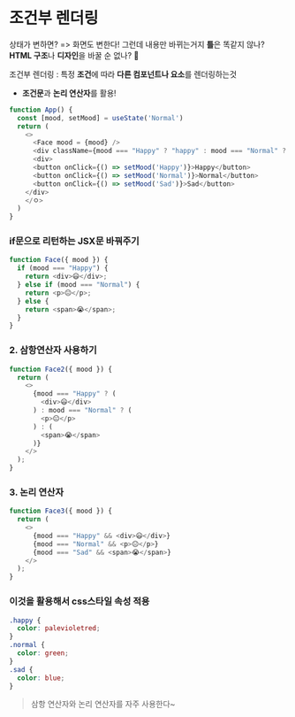# 조건부 렌더링

상태가 변하면? => 화면도 변한다!
그런데 내용만 바뀌는거지 **틀**은 똑같지 않나?
**HTML 구조**나 **디자인**을 바꿀 순 없나? 🤔

조건부 렌더링
: 특정 **조건**에 따라 **다른 컴포넌트나 요소**를 렌더링하는것

- **조건문**과 **논리 연산자**를 활용!

```js
function App() {
  const [mood, setMood] = useState('Normal')
  return (
    <>
      <Face mood = {mood} />
      <div className={mood === "Happy" ? "happy" : mood === "Normal" ? "normal" : "sad" }>
      <div>
      <button onClick={() => setMood('Happy')}>Happy</button>
      <button onClick={() => setMood('Normal')}>Normal</button>
      <button onClick={() => setMood('Sad')}>Sad</button>
    </div>
    </ㅇ>
  )
}
```

### if문으로 리턴하는 JSX문 바꿔주기

```js
function Face({ mood }) {
  if (mood === "Happy") {
    return <div>😃</div>;
  } else if (mood === "Normal") {
    return <p>😐</p>;
  } else {
    return <span>😭</span>;
  }
}
```

### 2. 삼항연산자 사용하기

```js
function Face2({ mood }) {
  return (
    <>
      {mood === "Happy" ? (
        <div>😃</div>
      ) : mood === "Normal" ? (
        <p>😐</p>
      ) : (
        <span>😭</span>
      )}
    </>
  );
}
```

### 3. 논리 연산자

```js
function Face3({ mood }) {
  return (
    <>
      {mood === "Happy" && <div>😃</div>}
      {mood === "Normal" && <p>😐</p>}
      {mood === "Sad" && <span>😭</span>}
    </>
  );
}
```

### 이것을 활용해서 css스타일 속성 적용

```css
.happy {
  color: palevioletred;
}
.normal {
  color: green;
}
.sad {
  color: blue;
}
```

> 삼항 연산자와 논리 연산자를 자주 사용한다~
